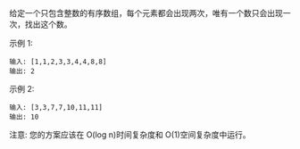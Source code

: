 给定一个只包含整数的有序数组，每个元素都会出现两次，唯有一个数只会出现一次，找出这个数。

示例 1:
```
输入: [1,1,2,3,3,4,4,8,8]
输出: 2
```
示例 2:
```
输入: [3,3,7,7,10,11,11]
输出: 10
```
注意: 您的方案应该在 O(log n)时间复杂度和 O(1)空间复杂度中运行。